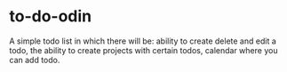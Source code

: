 # to-do-odin
A simple todo list in which there will be: ability to create delete and edit a todo, the ability to create projects with certain todos, calendar where you can add todo.
